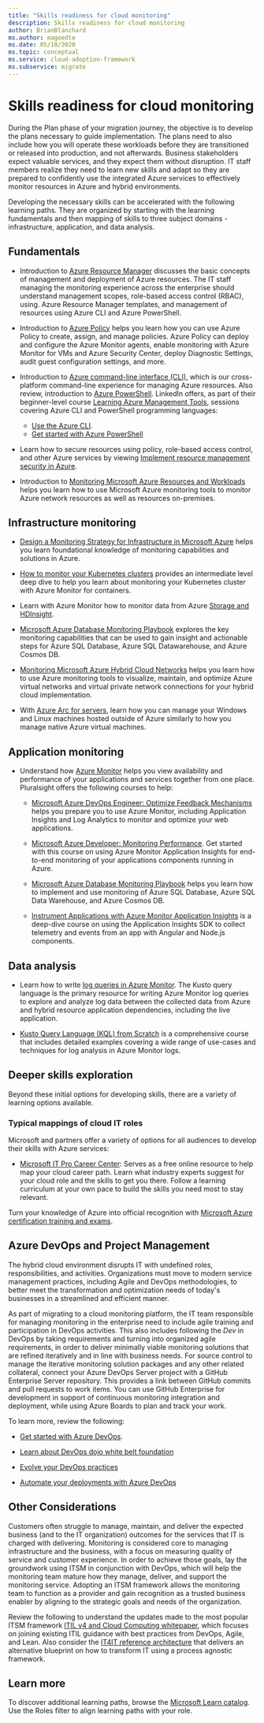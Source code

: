 ```yaml
---
title: "Skills readiness for cloud monitoring"
description: Skills readiness for cloud monitoring
author: BrianBlanchard
ms.author: magoedte
ms.date: 05/18/2020
ms.topic: conceptual
ms.service: cloud-adoption-framework
ms.subservice: migrate
---
```


<!-- cSpell:ignore kusto ITIL -->

# Skills readiness for cloud monitoring

During the Plan phase of your migration journey, the objective is to develop the plans necessary to guide implementation. The plans need to also include how you will operate these workloads before they are transitioned or released into production, and not afterwards. Business stakeholders expect valuable services, and they expect them without disruption. IT staff members realize they need to learn new skills and adapt so they are prepared to confidently use the integrated Azure services to effectively monitor resources in Azure and hybrid environments.

Developing the necessary skills can be accelerated with the following learning paths. They are organized by starting with the learning fundamentals and then mapping of skills to three subject domains - infrastructure, application, and data analysis.  


## Fundamentals

- Introduction to [Azure Resource Manager](https://docs.microsoft.com/azure/azure-resource-manager/management/overview) discusses the basic concepts of management and deployment of Azure resources. The IT staff managing the monitoring experience across the enterprise should understand management scopes, role-based access control (RBAC), using. Azure Resource Manager templates, and management of resources using Azure CLI and Azure PowerShell.

- Introduction to [Azure Policy](https://docs.microsoft.com/azure/governance/policy/overview) helps you learn how you can use Azure Policy to create, assign, and manage policies. Azure Policy can deploy and configure the Azure Monitor agents, enable monitoring with Azure Monitor for VMs and Azure Security Center, deploy Diagnostic Settings, audit guest configuration settings, and more.

- Introduction to [Azure command-line interface (CLI)](https://docs.microsoft.com/cli/azure/get-started-with-azure-cli?view=azure-cli-latest), which is our cross-platform command-line experience for managing Azure resources. Also review, introduction to [Azure PowerShell](https://docs.microsoft.com/powershell/azure/?view=azps-3.6.1). LinkedIn offers, as part of their beginner-level course [Learning Azure Management Tools](https://www.linkedin.com/learning/learning-azure-management-tools), sessions covering Azure CLI and PowerShell programming languages:

  - [Use the Azure CLI](https://www.linkedin.com/learning/learning-azure-management-tools/use-the-azure-cli).
  - [Get started with Azure PowerShell](https://www.linkedin.com/learning/learning-azure-management-tools/understand-azure-powershell)

- Learn how to secure resources using policy, role-based access control, and other Azure services by viewing [Implement resource management security in Azure](https://docs.microsoft.com/learn/paths/implement-resource-mgmt-security).

- Introduction to [Monitoring Microsoft Azure Resources and Workloads](https://app.pluralsight.com/library/courses/microsoft-azure-resources-workloads-monitoring-update/table-of-contents) helps you learn how to use Microsoft Azure monitoring tools to monitor Azure network resources as well as resources on-premises.

## Infrastructure monitoring

- [Design a Monitoring Strategy for Infrastructure in Microsoft Azure](https://www.pluralsight.com/courses/microsoft-azure-monitoring-strategy-infrastructure-design-update) helps you learn foundational knowledge of monitoring capabilities and solutions in Azure. 

- [How to monitor your Kubernetes clusters](https://www.youtube.com/watch?time_continue=3&v=RjsNmapggPU&feature=emb_logo) provides an intermediate level deep dive to help you learn about monitoring your Kubernetes cluster with Azure Monitor for containers.

- Learn with Azure Monitor how to monitor data from Azure [Storage and HDInsight](https://www.pluralsight.com/courses/microsoft-azure-data-storage-monitoring).

- [Microsoft Azure Database Monitoring Playbook](https://www.pluralsight.com/courses/microsoft-azure-database-playbook-monitoring) explores the key monitoring capabilities that can be used to gain insight and actionable steps for Azure SQL Database, Azure SQL Datawarehouse, and Azure Cosmos DB.

- [Monitoring Microsoft Azure Hybrid Cloud Networks](https://www.pluralsight.com/courses/microsoft-azure-hybrid-cloud-networks-monitoring) helps you learn how to use Azure monitoring tools to visualize, maintain, and optimize Azure virtual networks and virtual private network connections for your hybrid cloud implementation.

- With [Azure Arc for servers](https://docs.microsoft.com/azure/azure-arc/servers/overview), learn how you can manage your Windows and Linux machines hosted outside of Azure similarly to how you manage native Azure virtual machines.


## Application monitoring

- Understand how [Azure Monitor](https://docs.microsoft.com/azure/azure-monitor/overview) helps you view availability and performance of your applications and services together from one place. Pluralsight offers the following courses to help:

  - [Microsoft Azure DevOps Engineer: Optimize Feedback Mechanisms](https://www.pluralsight.com/courses/microsoft-azure-optimize-feedback-mechanisms) helps you prepare you to use Azure Monitor, including Application Insights and Log Analytics to monitor and optimize your web applications.

  - [Microsoft Azure Developer: Monitoring Performance](https://app.pluralsight.com/library/courses/microsoft-azure-performance-monitoring). Get started with this course on using Azure Monitor Application Insights for end-to-end monitoring of your applications components running in Azure.
  
  - [Microsoft Azure Database Monitoring Playbook](https://www.pluralsight.com/courses/microsoft-azure-database-playbook-monitoring) helps you learn how to implement and use monitoring of Azure SQL Database, Azure SQL Data Warehouse, and Azure Cosmos DB.

  - [Instrument Applications with Azure Monitor Application Insights](https://app.pluralsight.com/library/courses/microsoft-azure-application-insights-web-application-instrument) is a deep-dive course on using the Application Insights SDK to collect telemetry and events from an app with Angular and Node.js components.

## Data analysis

- Learn how to write [log queries in Azure Monitor](https://docs.microsoft.com/azure/azure-monitor/log-query/get-started-queries). The Kusto query language is the primary resource for writing Azure Monitor log queries to explore and analyze log data between the collected data from Azure and hybrid resource application dependencies, including the live application. 

- [Kusto Query Language (KQL) from Scratch](https://www.pluralsight.com/courses/kusto-query-language-kql-from-scratch) is a comprehensive course that includes detailed examples covering a wide range of use-cases and techniques for log analysis in Azure Monitor logs. 

## Deeper skills exploration

Beyond these initial options for developing skills, there are a variety of learning options available.

### Typical mappings of cloud IT roles

Microsoft and partners offer a variety of options for all audiences to develop their skills with Azure services:

- [Microsoft IT Pro Career Center](https://www.microsoft.com/itpro): Serves as a free online resource to help map your cloud career path. Learn what industry experts suggest for your cloud role and the skills to get you there. Follow a learning curriculum at your own pace to build the skills you need most to stay relevant.

Turn your knowledge of Azure into official recognition with [Microsoft Azure certification training and exams]( https://www.microsoft.com/learning/certification-overview.aspx).

## Azure DevOps and Project Management

The hybrid cloud environment disrupts IT with undefined roles, responsibilities, and activities. Organizations must move to modern service management practices, including Agile and DevOps methodologies, to better meet the transformation and optimization needs of today's businesses in a streamlined and efficient manner.

As part of migrating to a cloud monitoring platform, the IT team responsible for managing monitoring in the enterprise need to include agile training and participation in DevOps activities. This also includes following the _Dev_ in DevOps by taking requirements and turning into organized agile requirements, in order to deliver minimally viable monitoring solutions that are refined iteratively and in line with business needs. For source control to manage the iterative monitoring solution packages and any other related collateral, connect your Azure DevOps Server project with a GitHub Enterprise Server repository. This provides a link between GitHub commits and pull requests to work items. You can use GitHub Enterprise for development in support of continuous monitoring integration and deployment, while using Azure Boards to plan and track your work.

To learn more, review the following:

- [Get started with Azure DevOps](https://docs.microsoft.com/learn/modules/get-started-with-devops).

- [Learn about DevOps dojo white belt foundation](https://docs.microsoft.com/learn/paths/devops-dojo-white-belt-foundation)

- [Evolve your DevOps practices](https://docs.microsoft.com/learn/paths/evolve-your-devops-practices)

- [Automate your deployments with Azure DevOps](https://docs.microsoft.com/learn/paths/automate-deployments-azure-devops)

## Other Considerations

Customers often struggle to manage, maintain, and deliver the expected business (and to the IT organization) outcomes for the services that IT is charged with delivering. Monitoring is considered core to managing infrastructure and the business, with a focus on measuring quality of service and customer experience. In order to achieve those goals, lay the groundwork using ITSM in conjunction with DevOps, which will help the monitoring team mature how they manage, deliver, and support the monitoring service. Adopting an ITSM framework allows the monitoring team to function as a provider and gain recognition as a trusted business enabler by aligning to the strategic goals and needs of the organization.

Review the following to understand the updates made to the most popular ITSM framework [ITIL v4 and Cloud Computing whitepaper](https://www.axelos.com/case-studies-and-white-papers/itil-4-and-the-cloud), which focuses on joining existing ITIL guidance with best practices from DevOps, Agile, and Lean. Also consider the [IT4IT reference architecture](https://www.opengroup.org/it4it) that delivers an alternative blueprint on how to transform IT using a process agnostic framework.

## Learn more

To discover additional learning paths, browse the [Microsoft Learn catalog](https://docs.microsoft.com/learn/browse). Use the Roles filter to align learning paths with your role.
